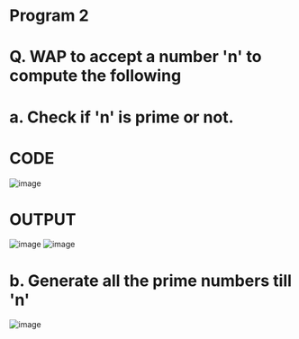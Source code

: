 # Program 2

# Q. WAP to accept a number 'n' to compute the following

# a. Check if 'n' is prime or not.
# CODE
![image](https://github.com/user-attachments/assets/4d55de10-e288-47bc-b9c9-ea419c132acd)

# OUTPUT
![image](https://github.com/user-attachments/assets/d59e775d-7c24-48f3-9b6c-10939096d56d)
![image](https://github.com/user-attachments/assets/5f0e2048-fdc9-47ee-941d-8129dc2bfccf)

# b. Generate all the prime numbers till 'n'
![image](https://github.com/user-attachments/assets/fa12918e-ea89-4d6e-9c9f-1fec76869cd4)

